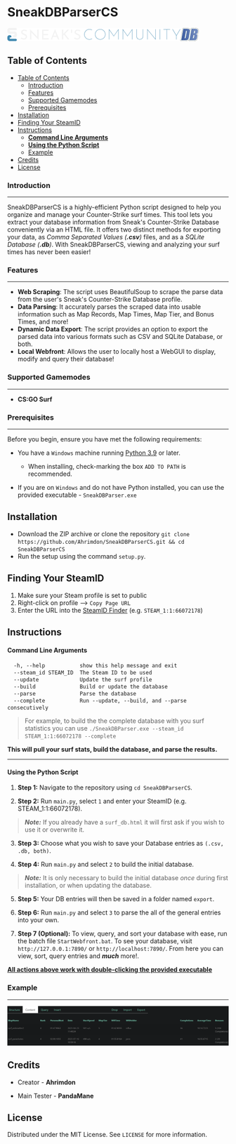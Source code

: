 # SneakDBParserCS

![image](assets/SneaksCommunity.png)

## Table of Contents

- [Table of Contents](#table-of-contents)
  - [Introduction](#introduction)
  - [Features](#features)
  - [Supported Gamemodes](#supported-gamemodes)
  - [Prerequisites](#prerequisites)
- [Installation](#installation)
- [Finding Your SteamID](#finding-your-steamid)
- [Instructions](#instructions)
    - [**Command Line Arguments**](#command-line-arguments)
    - [**Using the Python Script**](#using-the-python-script)
  - [Example](#example)
- [Credits](#credits)
- [License](#license)

### Introduction
-----
SneakDBParserCS is a highly-efficient Python script designed to help you organize and manage your Counter-Strike surf times. This tool lets you extract your database information from Sneak's Counter-Strike Database conveniently via an HTML file. It offers two distinct methods for exporting your data, as *Comma Separated Values (**.csv**)* files, and as a *SQLite Database (**.db**)*. With SneakDBParserCS, viewing and analyzing your surf times has never been easier!

### Features
-----
- **Web Scraping**: The script uses BeautifulSoup to scrape the parse data from the user's Sneak's Counter-Strike Database profile.
- **Data Parsing**: It accurately parses the scraped data into usable information such as Map Records, Map Times, Map Tier, and Bonus Times, and more!
- **Dynamic Data Export**: The script provides an option to export the parsed data into various formats such as CSV and SQLite Database, or both. 
- **Local Webfront**: Allows the user to locally host a WebGUI to display, modify and query their database!

### Supported Gamemodes
-----
- **CS:GO Surf**

### Prerequisites
-----
Before you begin, ensure you have met the following requirements:
* You have a `Windows` machine running [Python 3.9](https://www.python.org/downloads/) or later.
  * When installing, check-marking the box `ADD TO PATH` is recommended.

* If you are on `Windows` and do not have Python installed, you can use the provided executable - `SneakDBParser.exe`

## Installation
- Download the ZIP archive or clone the repository `git clone https://github.com/Ahrimdon/SneakDBParserCS.git && cd SneakDBParserCS`
- Run the setup using the command `setup.py`.

## Finding Your SteamID
1. Make sure your Steam profile is set to public
2. Right-click on profile --> `Copy Page URL`
3. Enter the URL into the [SteamID Finder](https://steamid.io/lookup/76561198092410085) (e.g. `STEAM_1:1:66072178`)

## Instructions

#### **Command Line Arguments**
```
  -h, --help           show this help message and exit
  --steam_id STEAM_ID  The Steam ID to be used
  --update             Update the surf profile
  --build              Build or update the database
  --parse              Parse the database
  --complete           Run --update, --build, and --parse consecutively
```

> For example, to build the the complete database with you surf statistics you can use `./SneakDBParser.exe --steam_id STEAM_1:1:66072178 --complete`

**This will pull your surf stats, build the database, and parse the results.**

-----

#### **Using the Python Script**
1. **Step 1:** Navigate to the repository using `cd SneakDBParserCS`.

2. **Step 2:**  Run `main.py`, select `1` and enter your SteamID (e.g. STEAM_1:1:66072178).
   
  > ***Note:*** If you already have a `surf_db.html` it will first ask if you wish to use it or overwrite it.

3. **Step 3:** Choose what you wish to save your Database entries as `(.csv, .db, both)`.

4. **Step 4:** Run `main.py` and select `2` to build the initial database.

  > ***Note:*** It is only necessary to build the initial database *once* during first installation, or when updating the database.

5. **Step 5:** Your DB entries will then be saved in a folder named `export`.

6. **Step 6:** Run `main.py` and select `3` to parse the all of the general entries into your own. 

7. **Step 7 (Optional):** To view, query, and sort your database with ease, run the batch file `StartWebfront.bat`. To see your database, visit `http://127.0.0.1:7890/` or `http://localhost:7890/`. From here you can view, sort, query entries and ***much*** more!.

<u>**All actions above work with double-clicking the provided executable**</u>
### Example
-----
![image](assets/Example.png)

## Credits
- Creator - **Ahrimdon**

- Main Tester - **PandaMane**

## License
Distributed under the MIT License. See `LICENSE` for more information.